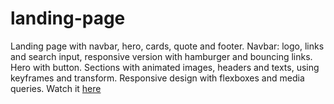 # landing-page

Landing page with navbar, hero, cards, quote and footer.
Navbar: logo, links and search input, responsive version with hamburger and bouncing links.
Hero with button. Sections with animated images, headers and texts, using keyframes and transform.
Responsive design with flexboxes and media queries.
Watch it [here](https://codepen.io/ShoshaTheTarnegolet/pen/jOGZvJY)
